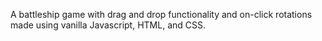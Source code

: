 A battleship game with drag and drop functionality and on-click rotations made using vanilla Javascript, HTML, and CSS.
